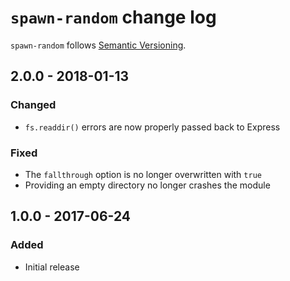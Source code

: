 # `spawn-random` change log

`spawn-random` follows [Semantic Versioning][1].

## 2.0.0 - 2018-01-13

### Changed

* `fs.readdir()` errors are now properly passed back to Express

### Fixed

* The `fallthrough` option is no longer overwritten with `true`
* Providing an empty directory no longer crashes the module

## 1.0.0 - 2017-06-24

### Added

* Initial release

 [1]: http://semver.org/

